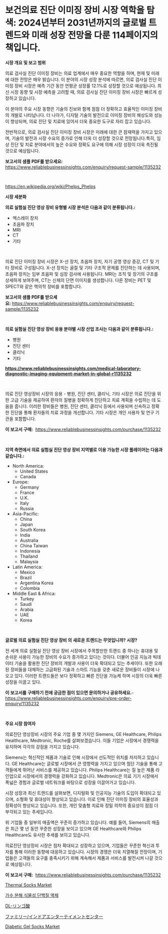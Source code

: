 <p><h1>보건의료 진단 이미징 장비 시장 역학을 탐색: 2024년부터 2031년까지의 글로벌 트렌드와 미래 성장 전망을 다룬 114페이지의 책입니다.</h1></p><p><strong>시장 개요 및 보고 범위</strong></p>
<p><p>의료 검사실 진단 이미징 장비는 의료 업계에서 매우 중요한 역할을 하며, 현재 및 미래에 대한 전망은 매우 밝습니다. 이 분야의 시장 성장 분석에 따르면, 의료 검사실 진단 이미징 장비 시장은 예측 기간 동안 연평균 성장률 12.1%로 성장할 것으로 예상됩니다. 최신 시장 동향 및 시장 예측을 고려할 때, 의료 검사실 진단 이미징 장비 시장은 빠르게 성장하고 있습니다.</p><p>이 분야의 주요 시장 동향은 기술의 진보와 함께 점점 더 정확하고 효율적인 이미징 장비의 개발로 나타납니다. 더 나아가, 디지털 기술의 발전으로 이미징 장비의 해상도와 성능이 향상되며, 의료 진단 및 치료에 있어서 더욱 중요한 도구로 자리 잡고 있습니다.</p><p>전반적으로, 의료 검사실 진단 이미징 장비 시장은 미래에 대한 큰 잠재력을 가지고 있으며, 기술의 발전과 시장 수요의 증가로 인해 더욱 더 성장할 것으로 전망됩니다.특히, 임상 진단 및 치료 분야에서의 높은 수요와 정확도 요구에 의해 시장 성장이 더욱 촉진될 것으로 예상됩니다.</p></p>
<p><strong>보고서의 샘플 PDF를 받으세요:</strong> <a href="https://www.reliablebusinessinsights.com/enquiry/request-sample/1135232">https://www.reliablebusinessinsights.com/enquiry/request-sample/1135232</a></p>
<p>&nbsp;</p>
<p><a href="https://en.wikipedia.org/wiki/Phelps_Phelps">https://en.wikipedia.org/wiki/Phelps_Phelps</a></p>
<p><strong>시장 세분화</strong></p>
<p><strong>의료 실험실 진단 영상 장비 유형별 시장 분석은 다음과 같이 분류됩니다.:</strong></p>
<p><ul><li>엑스레이 장치</li><li>초음파 장치</li><li>MRI</li><li>CT</li><li>기타</li></ul></p>
<p>&nbsp;</p>
<p><p>의료 진단 이미징 장비 시장은 X-선 장치, 초음파 장치, 자기 공명 영상 증강, CT 및 기타 장비로 구성됩니다. X-선 장치는 골절 및 기타 구조적 문제를 진단하는 데 사용되며, 초음파 장치는 임부 초음파 및 심장 검사에 사용됩니다. MRI는 조직 및 장기의 구조를 상세하게 보여주며, CT는 신체의 단면 이미지를 생성합니다. 다른 장비는 PET 및 SPECT와 같은 핵의학 장비를 포함합니다.</p></p>
<p><strong>보고서의 샘플 PDF를 받으세요:</strong>&nbsp;<a href="https://www.reliablebusinessinsights.com/enquiry/request-sample/1135232">https://www.reliablebusinessinsights.com/enquiry/request-sample/1135232</a></p>
<p>&nbsp;</p>
<p><strong> 의료 실험실 진단 영상 장비 응용 분야별 시장 산업 조사는 다음과 같이 분류됩니다.:</strong></p>
<p><ul><li>병원</li><li>진단 센터</li><li>클리닉</li><li>기타</li></ul></p>
<p><strong><a href="https://www.reliablebusinessinsights.com/medical-laboratory-diagnostic-imaging-equipment-market-in-global-r1135232">https://www.reliablebusinessinsights.com/medical-laboratory-diagnostic-imaging-equipment-market-in-global-r1135232</a></strong></p>
<p>&nbsp;</p>
<p><p>의료 진단 영상장비 시장의 응용 - 병원, 진단 센터, 클리닉, 기타 시장은 의료 진단을 위한 고급 기술을 제공하여 환자의 질병을 정확하게 진단하고 치료 계획을 수립하는 데 도움을 줍니다. 이러한 장비들은 병원, 진단 센터, 클리닉 등에서 사용되며 신속하고 정확한 진단을 통해 환자들의 치료 과정을 개선합니다. 기타 시장은 개인 사용자 및 연구 기관을 포함합니다.</p></p>
<p><strong>이 보고서 구매:</strong>&nbsp; <a href="https://www.reliablebusinessinsights.com/purchase/1135232">https://www.reliablebusinessinsights.com/purchase/1135232</a></p>
<p>&nbsp;</p>
<p><strong>지역 측면에서 의료 실험실 진단 영상 장비 지역별로 이용 가능한 시장 플레이어는 다음과 같습니다.:</strong></p>
<p><ul>
    <li>
        North America:
        <ul>
            <li>United States</li>
            <li>Canada</li>
        </ul>
    </li>
    <li>
        Europe:
        <ul>
            <li>Germany</li>
            <li>France</li>
            <li>U.K.</li>
            <li>Italy</li>
            <li>Russia</li>
        </ul>
    </li>
    <li>
        Asia-Pacific:
        <ul>
            <li>China</li>
            <li>Japan</li>
            <li>South Korea</li>
            <li>India</li>
            <li>Australia</li>
            <li>China Taiwan</li>
            <li>Indonesia</li>
            <li>Thailand</li>
            <li>Malaysia</li>
        </ul>
    </li>
    <li>
        Latin America:
        <ul>
            <li>Mexico</li>
            <li>Brazil</li>
            <li>Argentina Korea</li>
            <li>Colombia</li>
        </ul>
    </li>
    <li>
        Middle East & Africa:
        <ul>
            <li>Turkey</li>
            <li>Saudi</li>
            <li>Arabia</li>
            <li>UAE</li>
            <li>Korea</li>
        </ul>
    </li>
    </ul></p>
<p>&nbsp;</p>
<p><strong>글로벌 의료 실험실 진단 영상 장비 의 새로운 트렌드는 무엇입니까? 시장?</strong></p>
<p><p>전 세계 의료 실험실 진단 영상 장비 시장에서 주목할만한 트랜드 중 하나는 휴대용 및 손쉬운 사용이 가능한 장비의 수요가 증가하고 있다는 것이다. 더불어 인공 지능과 빅데이터 기술을 활용한 진단 장비의 개발과 사용이 더욱 확대되고 있는 추세이다. 또한 오래된 장비들을 대체하는 고급화된 기술과 스마트 기능을 갖춘 새로운 장비들이 시장에 나오고 있다. 이러한 트랜드들은 보다 정확하고 빠른 진단을 가능케 하며 시장의 더욱 빠른 성장을 이끌고 있다.</p></p>
<p><strong>이 보고서를 구매하기 전에 궁금한 점이 있으면 문의하거나 공유하세요.</strong>- <a href="https://www.reliablebusinessinsights.com/enquiry/pre-order-enquiry/1135232">https://www.reliablebusinessinsights.com/enquiry/pre-order-enquiry/1135232</a></p>
<p>&nbsp;</p>
<p><strong>주요 시장 참여자</strong></p>
<p><p>의료진단 영상장비 시장의 주요 기업 중 몇 가지인 Siemens, GE Healthcare, Philips Healthcare, Medtronic, Roche를 살펴보겠습니다. 이들 기업은 시장에서 경쟁력을 유지하며 각각의 강점을 가지고 있습니다.</p><p>Siemens는 혁신적인 제품과 기술로 인해 시장에서 선도적인 위치를 차지하고 있습니다. GE Healthcare는 글로벌 시장에서 큰 영향력을 가지고 있으며 첨단 기술을 통해 고객들에게 뛰어난 서비스를 제공하고 있습니다. Philips Healthcare는 질 높은 제품 라인업으로 시장에서의 경쟁력을 강화하고 있습니다. Medtronic은 의료 기기 시장에서 폭넓은 경험과 글로벌 네트워크를 바탕으로 성장을 이끌어가고 있습니다.</p><p>시장 성장과 최신 트렌드를 살펴보면, 디지털화 및 인공지능 기술의 도입이 확대되고 있으며, 소형화 및 휴대성이 향상되고 있습니다. 이로 인해 진단 이미징 장비의 효율성과 정확성이 향상되고 있습니다. 또한, 개인 맞춤형 치료와 정밀 의학의 중요성이 점점 더 부각되고 있는 추세입니다.</p><p>위 기업들 중 일부의 매출액은 꾸준히 증가하고 있습니다. 예를 들어, Siemens의 매출은 최근 몇 년 동안 꾸준한 성장을 보이고 있으며 GE Healthcare와 Philips Healthcare도 유사한 추세를 보이고 있습니다.</p><p>의료진단 영상장비 시장은 점차 확대되고 성장하고 있으며, 기업들은 꾸준한 혁신과 투자를 통해 이러한 동향에 대응하고 있습니다. 시장의 경쟁은 더욱 치열해질 전망이며, 기업들은 고객들의 요구를 충족시키기 위해 계속해서 제품과 서비스를 발전시켜 나갈 것으로 예상됩니다.</p></p>
<p><strong>이 보고서 구매:</strong>&nbsp;&nbsp;<a href="https://www.reliablebusinessinsights.com/purchase/1135232">https://www.reliablebusinessinsights.com/purchase/1135232</a></p>
<p><p><a href="https://github.com/yazulaeha/Market-Research-Report-List-1/blob/main/thermal-socks-market.md">Thermal Socks Market</a></p><p><a href="https://github.com/DavidRobb19/Market-Research-Report-List-1/blob/main/3136060154152.md">가수 분해 식물성 단백질 액체</a></p><p><a href="https://github.com/roulaayoub-saad/Market-Research-Report-List-1/blob/main/5541033145616.md">DL-リンゴ酸</a></p><p><a href="https://github.com/schmahlson/Market-Research-Report-List-2/blob/main/2796175145617.md">ファミリー/インドアエンターテイメントセンター</a></p><p><a href="https://github.com/fkhcgcyl33/Market-Research-Report-List-1/blob/main/diabetic-gel-socks-market.md">Diabetic Gel Socks Market</a></p></p>